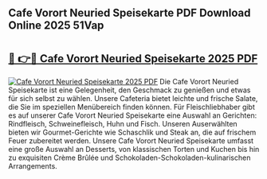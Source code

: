 ## Cafe Vorort Neuried Speisekarte PDF Download Online 2025 51Vap

# <h2><a href="http://gc9myuf.nevu.top/?p=Cafe+Vorort+Neuried+Speisekarte">🔗 👉🔴 Cafe Vorort Neuried Speisekarte 2025 PDF</a></h2>

[![Cafe Vorort Neuried Speisekarte 2025 PDF](https://i.imgur.com/dBaPXMq.png)](http://gc9myuf.nevu.top/?p=Cafe+Vorort+Neuried+Speisekarte)
Die Cafe Vorort Neuried Speisekarte ist eine Gelegenheit, den Geschmack zu genießen und etwas für sich selbst zu wählen. Unsere Cafeteria bietet leichte und frische Salate, die Sie im speziellen Menübereich finden können. Für Fleischliebhaber gibt es auf unserer Cafe Vorort Neuried Speisekarte eine Auswahl an Gerichten: Rindfleisch, Schweinefleisch, Huhn und Fisch. Unseren Auserwählten bieten wir Gourmet-Gerichte wie Schaschlik und Steak an, die auf frischem Feuer zubereitet werden. Unsere Cafe Vorort Neuried Speisekarte umfasst eine große Auswahl an Desserts, von klassischen Torten und Kuchen bis hin zu exquisiten Crème Brûlée und Schokoladen-Schokoladen-kulinarischen Arrangements.
